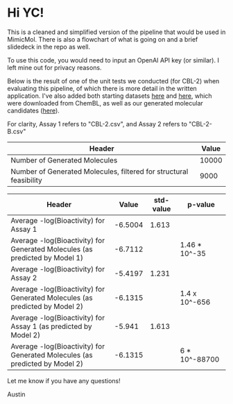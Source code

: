 # Hi YC!

This is a cleaned and simplified version of the pipeline that would be used in MimicMol. There is also a flowchart of what is going on and a brief slidedeck in the repo as well. 

To use this code, you would need to input an OpenAI API key (or similar). I left mine out for privacy reasons.

Below is the result of one of the unit tests we conducted (for CBL-2) when evaluating this pipeline, of which there is more detail in the written application. I've also added both starting datasets [here](CBL-2.csv) and [here](CBL-2-B.csv), which were downloaded from ChemBL, as well as our generated molecular candidates ([here](generated_smiles.csv)). 

For clarity, Assay 1 refers to "CBL-2.csv", and Assay 2 refers to "CBL-2-B.csv"

| Header   | Value  |
|----------|--------|
| Number of Generated Molecules | 10000 |
| Number of Generated Molecules, filtered for structural feasibility | 9000 |





| Header | Value | std-value | p-value |
|----------|----------|----------|----------|
| Average -log(Bioactivity) for Assay 1  | -6.5004   |  1.613  | |
| Average -log(Bioactivity) for Generated Molecules (as predicted by Model 1)  | -6.7112   | | 1.46 * 10^-35 |
| Average -log(Bioactivity) for Assay 2   | -5.4197    | 1.231  | |
| Average -log(Bioactivity) for Generated Molecules (as predicted by Model 2)   | -6.1315 |    | 1.4 x 10^-656 |
| Average -log(Bioactivity) for Assay 1 (as predicted by Model 2)   | -5.941  |  1.613  | |
| Average -log(Bioactivity) for Generated Molecules (as predicted by Model 2)  |  -6.1315  |    | 6 * 10^-88700 |


Let me know if you have any questions! 

Austin